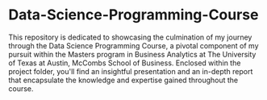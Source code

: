 # Data-Science-Programming-Course
This repository is dedicated to showcasing the culmination of my journey through the Data Science Programming Course, a pivotal component of my pursuit within the Masters program in Business Analytics at The University of Texas at Austin, McCombs School of Business. Enclosed within the project folder, you'll find an insightful presentation and an in-depth report that encapsulate the knowledge and expertise gained throughout the course.
